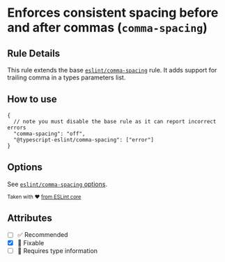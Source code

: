# Enforces consistent spacing before and after commas (`comma-spacing`)

## Rule Details

This rule extends the base
[`eslint/comma-spacing`](https://eslint.org/docs/rules/comma-spacing) rule. It
adds support for trailing comma in a types parameters list.

## How to use

```jsonc
{
  // note you must disable the base rule as it can report incorrect errors
  "comma-spacing": "off",
  "@typescript-eslint/comma-spacing": ["error"]
}
```

## Options

See
[`eslint/comma-spacing` options](https://eslint.org/docs/rules/comma-spacing#options).

<sup>Taken with ❤️
[from ESLint core](https://github.com/eslint/eslint/blob/master/docs/rules/comma-spacing.md)</sup>

## Attributes

- [ ] ✅ Recommended
- [x] 🔧 Fixable
- [ ] 💭 Requires type information
